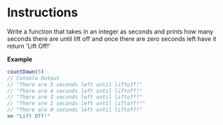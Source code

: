 # Instructions

Write a function that takes in an integer as seconds and prints how many seconds there are until lift off and once there are zero seconds left have it return 'Lift Off!'

**Example**

```js
countDown(5)
// Console Output
// "There are 5 seconds left until liftoff!"
// "There are 4 seconds left until liftoff!"
// "There are 3 seconds left until liftoff!"
// "There are 1 seconds left until liftoff!""
// "There are 0 seconds left until liftoff!"
=> "Lift Off!"
```
